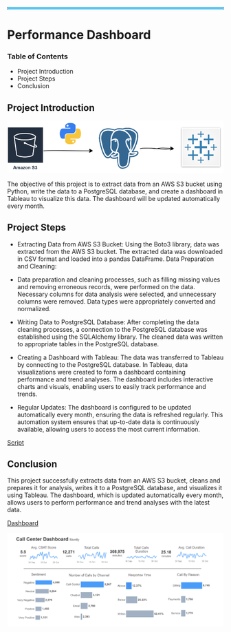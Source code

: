 ![image](https://github.com/AtilaKzlts/Call-Center-Automation/blob/main/assets/bar.png)

# **Performance Dashboard**

### Table of Contents

- Project Introduction
- Project Steps
- Conclusion

## Project Introduction

![image](https://github.com/AtilaKzlts/Call-Center-Automation/blob/main/assets/diagram_svg.svg)

The objective of this project is to extract data from an AWS S3 bucket using Python, write the data to a PostgreSQL database, and create a dashboard in Tableau to visualize this data. The dashboard will be updated automatically every month.

## Project Steps

+ Extracting Data from AWS S3 Bucket: Using the Boto3 library, data was extracted from the AWS S3 bucket. The extracted data was downloaded in CSV format and loaded into a pandas DataFrame. Data Preparation and Cleaning:

+ Data preparation and cleaning processes, such as filling missing values and removing erroneous records, were performed on the data. Necessary columns for data analysis were selected, and unnecessary columns were removed. Data types were appropriately converted and normalized.

+ Writing Data to PostgreSQL Database: After completing the data cleaning processes, a connection to the PostgreSQL database was established using the SQLAlchemy library. The cleaned data was written to appropriate tables in the PostgreSQL database.

+ Creating a Dashboard with Tableau: The data was transferred to Tableau by connecting to the PostgreSQL database. In Tableau, data visualizations were created to form a dashboard containing performance and trend analyses. The dashboard includes interactive charts and visuals, enabling users to easily track performance and trends.

+ Regular Updates: The dashboard is configured to be updated automatically every month, ensuring the data is refreshed regularly. This automation system ensures that up-to-date data is continuously available, allowing users to access the most current information.

[Script](https://github.com/AtilaKzlts/Call-Center-Automation/blob/main/assets/etl_script.py)
## Conclusion

This project successfully extracts data from an AWS S3 bucket, cleans and prepares it for analysis, writes it to a PostgreSQL database, and visualizes it using Tableau. The dashboard, which is updated automatically every month, allows users to perform performance and trend analyses with the latest data.

[Dashboard](https://public.tableau.com/app/profile/atilla.kiziltas/viz/call_center_dashboard/Dashboard3)

![image](https://github.com/AtilaKzlts/Call-Center-Automation/blob/main/assets/call_center.png)
